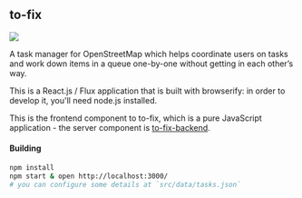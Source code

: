 ## to-fix

![](https://farm9.staticflickr.com/8686/16807536989_76a6ee6b1a_z.jpg)

A task manager for OpenStreetMap which helps coordinate users on tasks and work down items in a queue one-by-one without getting in each other’s way.

This is a React.js / Flux application that is built with browserify: in order to develop it,
you'll need node.js installed.

This is the frontend component to to-fix, which is a pure JavaScript application - the server
component is [to-fix-backend](https://github.com/osmlab/to-fix-backend).

#### Building

```sh
npm install
npm start & open http://localhost:3000/
# you can configure some details at `src/data/tasks.json`
```
